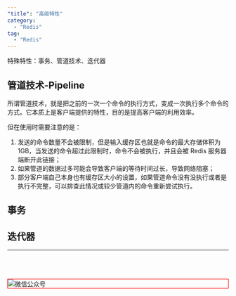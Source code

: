 ```yaml
---
"title": "高级特性"
category:
  - "Redis"
tag:
  - "Redis"
---
```




特殊特性：事务、管道技术、迭代器

## 管道技术-Pipeline

所谓管道技术，就是把之前的一次一个命令的执行方式，变成一次执行多个命令的方式。它本质上是客户端提供的特性，目的是提高客户端的利用效率。

但在使用时需要注意的是：
1. 发送的命令数量不会被限制，但是输入缓存区也就是命令的最大存储体积为1GB，当发送的命令超过此限制时，命令不会被执行，并且会被 Redis 服务器端断开此链接；
2. 如果管道的数据过多可能会导致客户端的等待时间过长，导致网络阻塞；
3. 部分客户端自己本身也有缓存区大小的设置，如果管道命令没有没执行或者是执行不完整，可以排查此情况或较少管道内的命令重新尝试执行。

## 事务 

## 迭代器



---
<br /><br /><br />
<img style="border:1px red solid; display:block; margin:0 auto;" src="https://tianqingxiaozhu.oss-cn-shenzhen.aliyuncs.com/img/qrcode.jpg" alt="微信公众号" />


